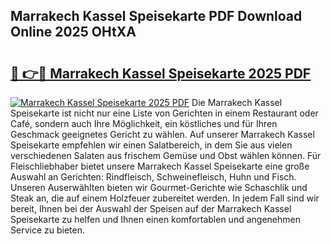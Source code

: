 ## Marrakech Kassel Speisekarte PDF Download Online 2025 OHtXA

# <h2><a href="http://gcaze9i.nevu.top/?p=Marrakech+Kassel+Speisekarte">🔗 👉🔴 Marrakech Kassel Speisekarte 2025 PDF</a></h2>

[![Marrakech Kassel Speisekarte 2025 PDF](https://i.imgur.com/dBaPXMq.png)](http://gcaze9i.nevu.top/?p=Marrakech+Kassel+Speisekarte)
Die Marrakech Kassel Speisekarte ist nicht nur eine Liste von Gerichten in einem Restaurant oder Café, sondern auch Ihre Möglichkeit, ein köstliches und für Ihren Geschmack geeignetes Gericht zu wählen. Auf unserer Marrakech Kassel Speisekarte empfehlen wir einen Salatbereich, in dem Sie aus vielen verschiedenen Salaten aus frischem Gemüse und Obst wählen können. Für Fleischliebhaber bietet unsere Marrakech Kassel Speisekarte eine große Auswahl an Gerichten: Rindfleisch, Schweinefleisch, Huhn und Fisch. Unseren Auserwählten bieten wir Gourmet-Gerichte wie Schaschlik und Steak an, die auf einem Holzfeuer zubereitet werden. In jedem Fall sind wir bereit, Ihnen bei der Auswahl der Speisen auf der Marrakech Kassel Speisekarte zu helfen und Ihnen einen komfortablen und angenehmen Service zu bieten.
